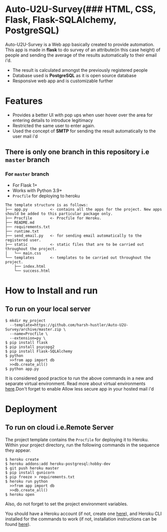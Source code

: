 # Auto-U2U-Survey(### HTML, CSS, Flask, Flask-SQLAlchemy, PostgreSQL)

Auto-U2U-Survey is a Web app basically created to provide automation.
This app is made in **flask** to do survey of an attribute(in this case height) of people and sending the average of the results automatically to their email i'd.

  - The result is calculated amongst the previously registered people
  - Database used is **PostgreSQL** as it is open source database
  - Responsive web app and is customizable further

# Features

  - Provides a better UI with pop ups when user hover over the area for entering details to introduce legitimacy
  - Restricted the same user to enter again.
  - Used the concept of **SMTP** for sending the result automatically to the user mail i'd



## There is only one branch in this repository i.e `master`  branch

### For `master` branch
* For Flask 1+
* Works with Python 3.9+
* `Procfile` for deploying to heroku

```
The template structure is as follows:
├── app.py          <- contains all the apps for the project. New apps should be added to this particular package only.
├── Procfile        <- Procfile for Heroku.
├── README.md
├── requirements.txt
├── runtime.txt
├── send_email.py   <- for sending email automatically to the registered user.
├── static          <- static files that are to be carried out throughout the project.
│   └── main.css
└── templates       <- templates to be carried out throughout the project.
    ├── index.html
    └── success.html
```

# How to Install and run

## To run on your local server
```
$ mkdir my_project
  --template=https://github.com/harsh-hustler/Auto-U2U-Survey/archive/master.zip \
  --name=Procfile \
  --extension=py \
$ pip install flask
$ pip install psycopg2
$ pip install Flask-SQLAlchemy
$ python
  >>from app import db
  >>db.create_all()
$ python app.py
```

It is considered good practice to run the above commands in a new and separate virtual environment. Read more about virtual environments [here](https://realpython.com/python-virtual-environments-a-primer/).Don't forget to enable Allow less secure app in your hosted mail i'd

# Deployment

## To run on cloud i.e.Remote Server
The project template contains the `Procfile` for deploying it to Heroku. Within your project directory, run the following commands in the sequence they appear.

```
$ heroku create
$ heroku addons:add heroku-postgresql:hobby-dev
$ git push heroku master
$ pip install gunicorn
$ pip freeze > requirements.txt
$ heroku run python
  >>from app import db
  >>db.create_all()
$ heroku open
```
Also, do not forget to set the project environment variables.

You should have a Heroku account (if not, create one [here](https://www.heroku.com/)), and Heroku CLI installed for the commands to work (if not, installation instructions can be found [here](https://devcenter.heroku.com/articles/heroku-cli)).


